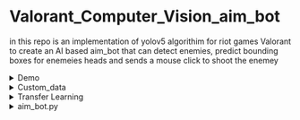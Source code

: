 # Valorant_Computer_Vision_aim_bot

in this repo is an implementation of yolov5 algorithim for riot games Valorant to create an AI based aim_bot that can detect enemies, predict bounding boxes for enemeies heads
and sends a mouse click to shoot the enemey

<details>
<summary>Demo</summary>
 
![Alt Text](./output/6A8B7CEF-868D-4DA1-BFBF-CDD3F0DEA4C5.GIF)
 
</details>

<details>
<summary>Custom_data</summary>

 - 3K data were gathered from valorant clips and gameplays, using scutti you can convert videos into frames or capture screen shots at intervals while playing  [SCUTTI](https://github.com/TrevorSatori/Scutti)

 - images was then labeled using pyImgLabel which creates BB txt files and suitable for yolo format [LblIMG](https://github.com/luishengjie/pyImgLabel)

</details>

<details>
<summary>Transfer Learning</summary>
  
   - training was done on yolov5 using yolov5s.pt pretrained weights with custom the dataset created and custom yaml file.
  
   - training was done for 5 epochs on google collab and best weights are later used to detect enemeis in game
  
    - python train.py --img 640 --batch 16 --epochs 5 --data valorant.yaml --weights yolov5s.pt
</details>

<details>
<summary>aim_bot.py</summary>
  
   - mss is used to grab a live feed of computer screen 
  
   - loading live capture frames into cv2 and modeling the frames to get predictions
  
   - if enemeies are detected in the frame calculate enemey head position
  
   - move curosor and perform mouse click to kill the enemey
  
  
</details>
